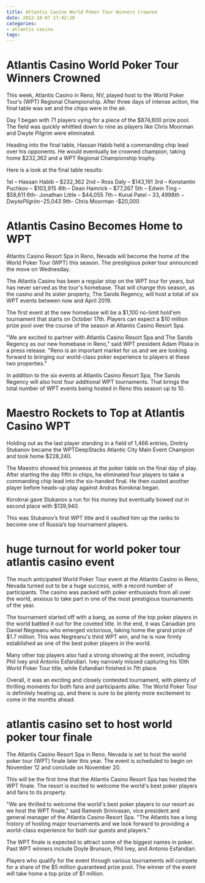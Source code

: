 ```yaml
---
title: Atlantis Casino World Poker Tour Winners Crowned
date: 2022-10-07 17:42:20
categories:
- atlantis casino
tags:
---
```



#  Atlantis Casino World Poker Tour Winners Crowned

This week, Atlantis Casino in Reno, NV, played host to the World Poker Tour’s (WPT) Regional Championship. After three days of intense action, the final table was set and the chips were in the air.

Day 1 began with 71 players vying for a piece of the $874,600 prize pool. The field was quickly whittled down to nine as players like Chris Moorman and Dwyte Pilgrim were eliminated.

Heading into the final table, Hassan Habib held a commanding chip lead over his opponents. He would eventually be crowned champion, taking home $232,362 and a WPT Regional Championship trophy.

Here is a look at the final table results:

1st – Hassan Habib – $232,362
2nd – Ross Daly – $143,191
3rd – Konstantin Puchkov – $103,915
4th – Dean Hamrick – $77,267
5th – Edwin Ting – $58,611
6th- Jonathan Little – $44,055
7th – Kunal Patel – $33,499
8th- Dwyte Pilgrim -$25,043
9th- Chris Moorman -$20,000

#  Atlantis Casino Becomes Home to WPT

Atlantis Casino Resort Spa in Reno, Nevada will become the home of the World Poker Tour (WPT) this season. The prestigious poker tour announced the move on Wednesday.

The Atlantis Casino has been a regular stop on the WPT tour for years, but has never served as the tour's homebase. That will change this season, as the casino and its sister property, The Sands Regency, will host a total of six WPT events between now and April 2019.

The first event at the new homebase will be a $1,100 no-limit hold'em tournament that starts on October 17th. Players can expect a $10 million prize pool over the course of the season at Atlantis Casino Resort Spa.

"We are excited to partner with Atlantis Casino Resort Spa and The Sands Regency as our new homebase in Reno," said WPT president Adam Pliska in a press release. "Reno is an important market for us and we are looking forward to bringing our world-class poker experience to players at these two properties."

In addition to the six events at Atlantis Casino Resort Spa, The Sands Regency will also host four additional WPT tournaments. That brings the total number of WPT events being hosted in Reno this season up to 10.

#  Maestro Rockets to Top at Atlantis Casino WPT

Holding out as the last player standing in a field of 1,466 entries, Dmitriy Stukanov became the WPTDeepStacks Atlantic City Main Event Champion and took home $228,240.

The Maestro showed his prowess at the poker table on the final day of play. After starting the day fifth in chips, he eliminated four players to take a commanding chip lead into the six-handed final. He then ousted another player before heads-up play against Andras Koroknai began.

Koroknai gave Stukanov a run for his money but eventually bowed out in second place with $139,940.

This was Stukanov’s first WPT title and it vaulted him up the ranks to become one of Russia’s top tournament players.

#  huge turnout for world poker tour atlantis casino event

The much anticipated World Poker Tour event at the Atlantis Casino in Reno, Nevada turned out to be a huge success, with a record number of participants. The casino was packed with poker enthusiasts from all over the world, anxious to take part in one of the most prestigious tournaments of the year.

The tournament started off with a bang, as some of the top poker players in the world battled it out for the coveted title. In the end, it was Canadian pro Daniel Negreanu who emerged victorious, taking home the grand prize of $1.7 million. This was Negreanu's third WPT win, and he is now firmly established as one of the best poker players in the world.

Many other top players also had a strong showing at the event, including Phil Ivey and Antonio Esfandiari. Ivey narrowly missed capturing his 10th World Poker Tour title, while Esfandiari finished in 7th place.

Overall, it was an exciting and closely contested tournament, with plenty of thrilling moments for both fans and participants alike. The World Poker Tour is definitely heating up, and there is sure to be plenty more excitement to come in the months ahead.

#  atlantis casino set to host world poker tour finale

The Atlantis Casino Resort Spa in Reno, Nevada is set to host the world poker tour (WPT) finale later this year. The event is scheduled to begin on November 12 and conclude on November 20.

This will be the first time that the Atlantis Casino Resort Spa has hosted the WPT finale. The resort is excited to welcome the world's best poker players and fans to its property.

"We are thrilled to welcome the world's best poker players to our resort as we host the WPT finale," said Ramesh Srinivasan, vice president and general manager of the Atlantis Casino Resort Spa. "The Atlantis has a long history of hosting major tournaments and we look forward to providing a world-class experience for both our guests and players."

The WPT finale is expected to attract some of the biggest names in poker. Past WPT winners include Doyle Brunson, Phil Ivey, and Antonio Esfandiari.

Players who qualify for the event through various tournaments will compete for a share of the $5 million guaranteed prize pool. The winner of the event will take home a top prize of $1 million.